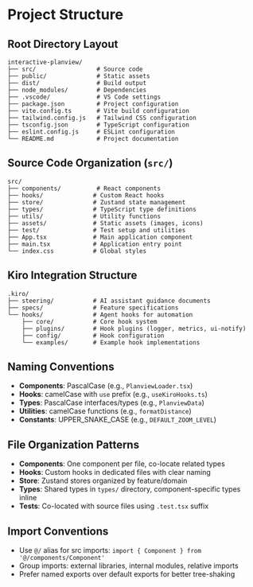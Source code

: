 # Project Structure

## Root Directory Layout

```
interactive-planview/
├── src/                 # Source code
├── public/              # Static assets
├── dist/                # Build output
├── node_modules/        # Dependencies
├── .vscode/             # VS Code settings
├── package.json         # Project configuration
├── vite.config.ts       # Vite build configuration
├── tailwind.config.js   # Tailwind CSS configuration
├── tsconfig.json        # TypeScript configuration
├── eslint.config.js     # ESLint configuration
└── README.md            # Project documentation
```

## Source Code Organization (`src/`)

```
src/
├── components/          # React components
├── hooks/              # Custom React hooks
├── store/              # Zustand state management
├── types/              # TypeScript type definitions
├── utils/              # Utility functions
├── assets/             # Static assets (images, icons)
├── test/               # Test setup and utilities
├── App.tsx             # Main application component
├── main.tsx            # Application entry point
└── index.css           # Global styles
```

## Kiro Integration Structure

```
.kiro/
├── steering/           # AI assistant guidance documents
├── specs/              # Feature specifications
└── hooks/              # Agent hooks for automation
    ├── core/           # Core hook system
    ├── plugins/        # Hook plugins (logger, metrics, ui-notify)
    ├── config/         # Hook configuration
    └── examples/       # Example hook implementations
```

## Naming Conventions

- **Components**: PascalCase (e.g., `PlanviewLoader.tsx`)
- **Hooks**: camelCase with `use` prefix (e.g., `useKiroHooks.ts`)
- **Types**: PascalCase interfaces/types (e.g., `PlanviewData`)
- **Utilities**: camelCase functions (e.g., `formatDistance`)
- **Constants**: UPPER_SNAKE_CASE (e.g., `DEFAULT_ZOOM_LEVEL`)

## File Organization Patterns

- **Components**: One component per file, co-locate related types
- **Hooks**: Custom hooks in dedicated files with clear naming
- **Store**: Zustand stores organized by feature/domain
- **Types**: Shared types in `types/` directory, component-specific types inline
- **Tests**: Co-located with source files using `.test.tsx` suffix

## Import Conventions

- Use `@/` alias for src imports: `import { Component } from '@/components/Component'`
- Group imports: external libraries, internal modules, relative imports
- Prefer named exports over default exports for better tree-shaking